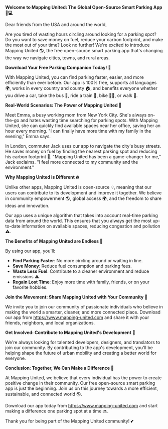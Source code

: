 **Welcome to Mapping United: The Global Open-Source Smart Parking App 🚗💻**

Dear friends from the USA and around the world,

Are you tired of wasting hours circling around looking for a parking spot? Do you want to save money on fuel, reduce your carbon footprint, and make the most out of your time? Look no further! We're excited to introduce Mapping United 🌎, the free open-source smart parking app that's changing the way we navigate cities, towns, and rural areas.

**Download Your Free Parking Companion Today! 📲**

With Mapping United, you can find parking faster, easier, and more efficiently than ever before. Our app is 100% free, supports all languages 🌍, works in every country and county 🏠, and benefits everyone whether you drive a car, take the bus 🚌, ride a train 🚂, bike 🚴‍♀️, or walk 👣.

**Real-World Scenarios: The Power of Mapping United 🌟**

Meet Emma, a busy working mom from New York City. She's always on-the-go and hates wasting time searching for parking spots. With Mapping United, she can quickly find available spaces near her office, saving her an hour every morning. "I can finally have more time with my family in the evening," Emma says.

In London, commuter Jack uses our app to navigate the city's busy streets. He saves money on fuel by finding the nearest parking spot and reducing his carbon footprint 🌿. "Mapping United has been a game-changer for me," Jack exclaims. "I feel more connected to my community and the environment."

**Why Mapping United is Different 🔥**

Unlike other apps, Mapping United is open-source 💡, meaning that our users can contribute to its development and improve it together. We believe in community empowerment 🌎, global access 🌍, and the freedom to share ideas and innovation.

Our app uses a unique algorithm that takes into account real-time parking data from around the world. This ensures that you always get the most up-to-date information on available spaces, reducing congestion and pollution ⚠️.

**The Benefits of Mapping United are Endless 🌟**

By using our app, you'll:

* **Find Parking Faster**: No more circling around or waiting in line.
* **Save Money**: Reduce fuel consumption and parking fees.
* **Waste Less Fuel**: Contribute to a cleaner environment and reduce emissions ⚠️.
* **Regain Lost Time**: Enjoy more time with family, friends, or on your favorite hobbies.

**Join the Movement: Share Mapping United with Your Community 🌟**

We invite you to join our community of passionate individuals who believe in making the world a smarter, cleaner, and more connected place. Download our app from https://www.mapping-united.com and share it with your friends, neighbors, and local organizations.

**Get Involved: Contribute to Mapping United's Development 🤝**

We're always looking for talented developers, designers, and translators to join our community. By contributing to the app's development, you'll be helping shape the future of urban mobility and creating a better world for everyone.

**Conclusion: Together, We Can Make a Difference 💪**

At Mapping United, we believe that every individual has the power to create positive change in their community. Our free open-source smart parking app is just the beginning. Join us on this journey towards a more efficient, sustainable, and connected world 🌎.

Download our app today from https://www.mapping-united.com and start making a difference one parking spot at a time 🔜.

Thank you for being part of the Mapping United community! 💕